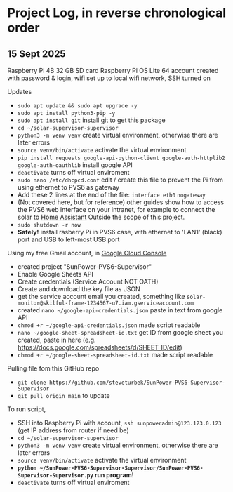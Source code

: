 # Project Log, in reverse chronological order

## 15 Sept 2025
Raspberry Pi 4B
32 GB SD card
Raspberry Pi OS Lite 64
account created with password & login, wifi set up to local wifi network, SSH turned on

Updates
- `sudo apt update && sudo apt upgrade -y`
- `sudo apt install python3-pip -y`
- `sudo apt install git`  install git to get this package
- `cd ~/solar-supervisor-supervisor`
- `python3 -m venv venv` create virtual environment, otherwise there are later errors
- `source venv/bin/activate` activate the virtual environment
- `pip install requests google-api-python-client google-auth-httplib2 google-auth-oauthlib` install google API
- `deactivate` turns off virtual enviroment
- `sudo nano /etc/dhcpcd.conf` edit / create this file to prevent the Pi from using ethernet to PVS6 as gateway
- Add these 2 lines at the end of the file:
`interface eth0`
`nogateway`
- (Not covered here, but for reference) other guides show how to access the PVS6 web interface on your intranet, for example to connect the solar to [Home Assistant](https://community.home-assistant.io/t/options-for-sunpower-solar-integration/289621) Outside the scope of this project.
- `sudo shutdown -r now`
- **Safely!** install rasberry Pi in PVS6 case, with ethernet to 'LAN1' (black) port and USB to left-most USB port


Using my free Gmail account, in [Google Cloud Console](https://console.cloud.google.com)
- created project "SunPower-PVS6-Supervisor"
- Enable Google Sheets API
- Create credentials (Service Account NOT OATH) 
- Create and download the key file as JSON
- get the service account email you created, something like `solar-monitor@skilful-frame-1234567-u7.iam.gserviceaccount.com`
- created `nano ~/google-api-credentials.json` paste in text from google API
- `chmod +r ~/google-api-credentials.json` made script readable
- `nano ~/google-sheet-spreadsheet-id.txt` get ID from google sheet you created, paste in here (e.g. https://docs.google.com/spreadsheets/d/SHEET_ID/edit)
- `chmod +r ~/google-sheet-spreadsheet-id.txt` made script readable

Pulling file fom this GitHub repo
- `git clone https://github.com/steveturbek/SunPower-PVS6-Supervisor-Supervisor`
- `git pull origin main` to update

To run script,
- SSH into Raspberry Pi with account, `ssh sunpoweradmin@123.123.0.123` (get IP address from router if need be)
- `cd ~/solar-supervisor-supervisor`
- `python3 -m venv venv` create virtual environment, otherwise there are later errors
- `source venv/bin/activate` activate the virtual environment
-  **`python ~/SunPower-PVS6-Supervisor-Supervisor/SunPower-PVS6-Supervisor-Supervisor.py` run program!**
- `deactivate` turns off virtual enviroment

